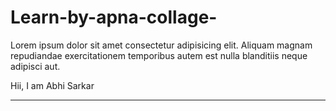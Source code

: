 # Learn-by-apna-collage-
<!DOCTYPE html>
<html lang="en">
<head>
    <meta charset="UTF-8">
    <meta name="viewport" content="width=device-width, initial-scale=1.0">
    <title>Document</title>
</head>
    
<body>
    <p>
        Lorem ipsum dolor sit amet consectetur adipisicing elit. Aliquam magnam repudiandae exercitationem temporibus autem est nulla blanditiis neque adipisci aut.
    </p>
    <p>
        Hii, I am Abhi Sarkar
    </p>
    <hr>
</body>
</html>
